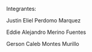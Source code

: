 
Integrantes:

Justin Eliel Perdomo Marquez

Eddie Alejandro Merino Fuentes

Gerson Caleb Montes Murillo
